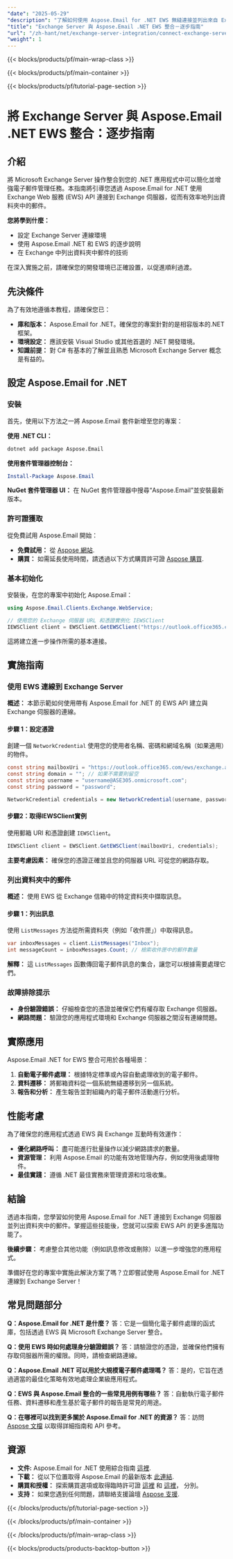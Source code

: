 ```yaml
---
"date": "2025-05-29"
"description": "了解如何使用 Aspose.Email for .NET EWS 無縫連接並列出來自 Exchange 伺服器的郵件。遵循本詳細指南，即可在您的 .NET 應用程式中有效地管理電子郵件。"
"title": "Exchange Server 與 Aspose.Email .NET EWS 整合－逐步指南"
"url": "/zh-hant/net/exchange-server-integration/connect-exchange-server-aspose-email-net-ews/"
"weight": 1
---
```


{{< blocks/products/pf/main-wrap-class >}}

{{< blocks/products/pf/main-container >}}

{{< blocks/products/pf/tutorial-page-section >}}
# 將 Exchange Server 與 Aspose.Email .NET EWS 整合：逐步指南

## 介紹

將 Microsoft Exchange Server 操作整合到您的 .NET 應用程式中可以簡化並增強電子郵件管理任務。本指南將引導您透過 Aspose.Email for .NET 使用 Exchange Web 服務 (EWS) API 連接到 Exchange 伺服器，從而有效率地列出資料夾中的郵件。

**您將學到什麼：**
- 設定 Exchange Server 連線環境
- 使用 Aspose.Email .NET 和 EWS 的逐步說明
- 在 Exchange 中列出資料夾中郵件的技術

在深入實施之前，請確保您的開發環境已正確設置，以促進順利過渡。

## 先決條件

為了有效地遵循本教程，請確保您已：

- **庫和版本：** Aspose.Email for .NET。確保您的專案針對的是相容版本的.NET框架。
- **環境設定：** 應該安裝 Visual Studio 或其他首選的 .NET 開發環境。
- **知識前提：** 對 C# 有基本的了解並且熟悉 Microsoft Exchange Server 概念是有益的。

## 設定 Aspose.Email for .NET

### 安裝

首先，使用以下方法之一將 Aspose.Email 套件新增至您的專案：

**使用 .NET CLI：**
```bash
dotnet add package Aspose.Email
```

**使用套件管理器控制台：**
```powershell
Install-Package Aspose.Email
```

**NuGet 套件管理器 UI：** 
在 NuGet 套件管理器中搜尋“Aspose.Email”並安裝最新版本。

### 許可證獲取

從免費試用 Aspose.Email 開始：
- **免費試用：** 從 [Aspose 網站](https://purchase。aspose.com/temporary-license/).
- **購買：** 如需延長使用時間，請透過以下方式購買許可證 [Aspose 購買](https://purchase。aspose.com/buy).

### 基本初始化

安裝後，在您的專案中初始化 Aspose.Email：

```csharp
using Aspose.Email.Clients.Exchange.WebService;

// 使用您的 Exchange 伺服器 URL 和憑證實例化 IEWSClient
IEWSClient client = EWSClient.GetEWSClient("https://outlook.office365.com/ews/exchange.asmx”，新的NetworkCredential（“使用者名稱”，“密碼”））；
```

這將建立進一步操作所需的基本連接。

## 實施指南

### 使用 EWS 連線到 Exchange Server

**概述：** 本節示範如何使用帶有 Aspose.Email for .NET 的 EWS API 建立與 Exchange 伺服器的連線。

#### 步驟 1：設定憑證
創建一個 `NetworkCredential` 使用您的使用者名稱、密碼和網域名稱（如果適用）的物件。

```csharp
const string mailboxUri = "https://outlook.office365.com/ews/exchange.asmx」；
const string domain = ""; // 如果不需要則留空
const string username = "username@ASE305.onmicrosoft.com";
const string password = "password";

NetworkCredential credentials = new NetworkCredential(username, password, domain);
```

#### 步驟2：取得IEWSClient實例
使用郵箱 URI 和憑證創建 `IEWSClient`。

```csharp
IEWSClient client = EWSClient.GetEWSClient(mailboxUri, credentials);
```

**主要考慮因素：** 確保您的憑證正確並且您的伺服器 URL 可從您的網路存取。

### 列出資料夾中的郵件

**概述：** 使用 EWS 從 Exchange 信箱中的特定資料夾中擷取訊息。

#### 步驟 1：列出訊息
使用 `ListMessages` 方法從所需資料夾（例如「收件匣」）中取得訊息。

```csharp
var inboxMessages = client.ListMessages("Inbox");
int messageCount = inboxMessages.Count; // 檢索收件匣中的郵件數量
```

**解釋：** 這 `ListMessages` 函數傳回電子郵件訊息的集合，讓您可以根據需要處理它們。

### 故障排除提示

- **身份驗證錯誤：** 仔細檢查您的憑證並確保它們有權存取 Exchange 伺服器。
- **網路問題：** 驗證您的應用程式環境和 Exchange 伺服器之間沒有連線問題。

## 實際應用

Aspose.Email .NET for EWS 整合可用於各種場景：

1. **自動電子郵件處理：** 根據特定標準或內容自動處理收到的電子郵件。
2. **資料遷移：** 將郵箱資料從一個系統無縫遷移到另一個系統。
3. **報告和分析：** 產生報告並對組織內的電子郵件活動進行分析。

## 性能考慮

為了確保您的應用程式透過 EWS 與 Exchange 互動時有效運作：

- **優化網路呼叫：** 盡可能進行批量操作以減少網路請求的數量。
- **資源管理：** 利用 Aspose.Email 的功能有效地管理內存，例如使用後處理物件。
- **最佳實踐：** 遵循 .NET 最佳實務來管理資源和垃圾收集。

## 結論

透過本指南，您學習如何使用 Aspose.Email for .NET 連接到 Exchange 伺服器並列出資料夾中的郵件。掌握這些技能後，您就可以探索 EWS API 的更多進階功能了。

**後續步驟：** 考慮整合其他功能（例如訊息修改或刪除）以進一步增強您的應用程式。

準備好在您的專案中實施此解決方案了嗎？立即嘗試使用 Aspose.Email for .NET 連線到 Exchange Server！

## 常見問題部分

**Q：Aspose.Email for .NET 是什麼？**
答：它是一個簡化電子郵件處理的函式庫，包括透過 EWS 與 Microsoft Exchange Server 整合。

**Q：使用 EWS 時如何處理身分驗證錯誤？**
答：請驗證您的憑證，並確保他們擁有存取伺服器所需的權限。同時，請檢查網路連線。

**Q：Aspose.Email .NET 可以用於大規模電子郵件處理嗎？**
答：是的，它旨在透過適當的最佳化策略有效地處理企業級應用程式。

**Q：EWS 與 Aspose.Email 整合的一些常見用例有哪些？**
答：自動執行電子郵件任務、資料遷移和產生基於電子郵件的報告是常見的用途。

**Q：在哪裡可以找到更多關於 Aspose.Email for .NET 的資源？**
答：訪問 [Aspose 文檔](https://reference.aspose.com/email/net/) 以取得詳細指南和 API 參考。

## 資源

- **文件:** Aspose.Email for .NET 使用綜合指南 [這裡](https://reference。aspose.com/email/net/).
- **下載：** 從以下位置取得 Aspose.Email 的最新版本 [此連結](https://releases。aspose.com/email/net/).
- **購買和授權：** 探索購買選項或取得臨時許可證 [這裡](https://purchase.aspose.com/buy) 和 [這裡](https://purchase.aspose.com/temporary-license/)， 分別。
- **支持：** 如果您遇到任何問題，請聯絡支援論壇 [Aspose 支援](https://forum。aspose.com/c/email/10).

{{< /blocks/products/pf/tutorial-page-section >}}

{{< /blocks/products/pf/main-container >}}

{{< /blocks/products/pf/main-wrap-class >}}

{{< blocks/products/products-backtop-button >}}